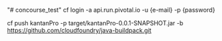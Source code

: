 "# concourse_test" 
cf login -a api.run.pivotal.io -u {e-mail} -p {password}

cf push kantanPro -p target/kantanPro-0.0.1-SNAPSHOT.jar -b https://github.com/cloudfoundry/java-buildpack.git
